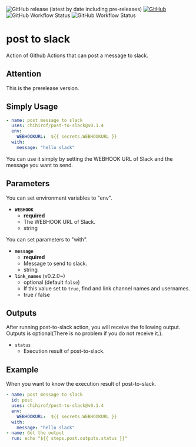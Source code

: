 ![GitHub release (latest by date including pre-releases)](https://img.shields.io/github/v/release/chihirof/post-to-slack?color=blue&include_prereleases)
[![GitHub](https://img.shields.io/github/license/chihirof/post-to-slack)](./LICENSE)
![GitHub Workflow Status](https://img.shields.io/github/workflow/status/chihirof/post-to-slack/test%20for%20post-to-slack?label=test%20post%20%28CI%29)
![GitHub Workflow Status](https://img.shields.io/github/workflow/status/chihirof/post-to-slack/lint?label=lint%20%28CI%29)

# post to slack

Action of Github Actions that can post a message to slack.  


## Attention

This is the prerelease version.  


## Simply Usage

```yaml
- name: post message to slack
  uses: chihirof/post-to-slack@v0.1.4
  env:
    WEBHOOKURL:  ${{ secrets.WEBHOOKURL }}
  with:
    message: "hello slack"
```

You can use it simply by setting the WEBHOOK URL of Slack and the message you want to send.


## Parameters

You can set environment variables to "env".

- **`WEBHOOK`** 
  - **required**
  - The WEBHOOK URL of Slack.
  - string


You can set parameters to "with".

- **`message`**
  - **required**
  - Message to send to slack.
  - string
- **`link_names`** (v0.2.0~)
  - optional (default `false`)
  - If this value set to `true`, find and link channel names and usernames.
  - true / false

## Outputs

After running post-to-slack action, you will receive the following output.  
Outputs is optional(There is no problem if you do not receive it.).

- `status`
  - Execution result of post-to-slack.


## Example

When you want to know the execution result of post-to-slack.

```yaml
- name: post message to slack
  id: post
  uses: chihirof/post-to-slack@v0.1.4
  env:
    WEBHOOKURL:  ${{ secrets.WEBHOOKURL }}
  with:
    message: "hello slack"
- name: Get the output
  run: echo "${{ steps.post.outputs.status }}"
```

